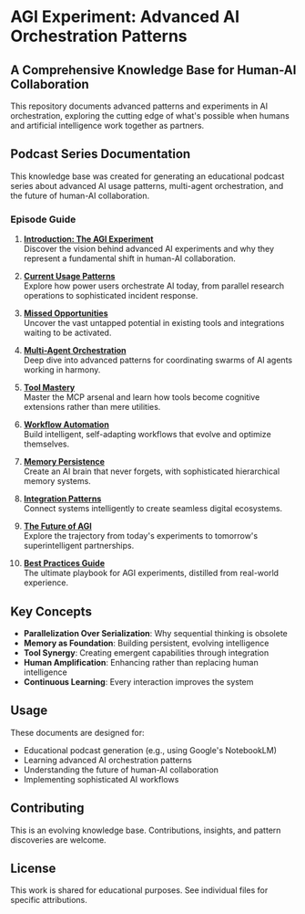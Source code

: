 # AGI Experiment: Advanced AI Orchestration Patterns

## A Comprehensive Knowledge Base for Human-AI Collaboration

This repository documents advanced patterns and experiments in AI orchestration, exploring the cutting edge of what's possible when humans and artificial intelligence work together as partners.

## Podcast Series Documentation

This knowledge base was created for generating an educational podcast series about advanced AI usage patterns, multi-agent orchestration, and the future of human-AI collaboration.

### Episode Guide

1. **[Introduction: The AGI Experiment](podcast/01-introduction-agi-experiments.md)**  
   Discover the vision behind advanced AI experiments and why they represent a fundamental shift in human-AI collaboration.

2. **[Current Usage Patterns](podcast/02-current-usage-patterns.md)**  
   Explore how power users orchestrate AI today, from parallel research operations to sophisticated incident response.

3. **[Missed Opportunities](podcast/03-missed-opportunities.md)**  
   Uncover the vast untapped potential in existing tools and integrations waiting to be activated.

4. **[Multi-Agent Orchestration](podcast/04-multi-agent-orchestration.md)**  
   Deep dive into advanced patterns for coordinating swarms of AI agents working in harmony.

5. **[Tool Mastery](podcast/05-tool-mastery.md)**  
   Master the MCP arsenal and learn how tools become cognitive extensions rather than mere utilities.

6. **[Workflow Automation](podcast/06-workflow-automation.md)**  
   Build intelligent, self-adapting workflows that evolve and optimize themselves.

7. **[Memory Persistence](podcast/07-memory-persistence.md)**  
   Create an AI brain that never forgets, with sophisticated hierarchical memory systems.

8. **[Integration Patterns](podcast/08-integration-patterns.md)**  
   Connect systems intelligently to create seamless digital ecosystems.

9. **[The Future of AGI](podcast/09-future-of-agi.md)**  
   Explore the trajectory from today's experiments to tomorrow's superintelligent partnerships.

10. **[Best Practices Guide](podcast/10-best-practices.md)**  
    The ultimate playbook for AGI experiments, distilled from real-world experience.

## Key Concepts

- **Parallelization Over Serialization**: Why sequential thinking is obsolete
- **Memory as Foundation**: Building persistent, evolving intelligence
- **Tool Synergy**: Creating emergent capabilities through integration
- **Human Amplification**: Enhancing rather than replacing human intelligence
- **Continuous Learning**: Every interaction improves the system

## Usage

These documents are designed for:
- Educational podcast generation (e.g., using Google's NotebookLM)
- Learning advanced AI orchestration patterns
- Understanding the future of human-AI collaboration
- Implementing sophisticated AI workflows

## Contributing

This is an evolving knowledge base. Contributions, insights, and pattern discoveries are welcome.

## License

This work is shared for educational purposes. See individual files for specific attributions.
